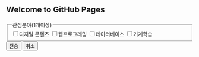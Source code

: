 ## Welcome to GitHub Pages

<body>
  <fieldset name="interest">
    <legend>관심분야(1개이상)</legend>
    <input type="checkbox" name="interest" value="1" />디지털 콘텐츠
    <input type="checkbox" name="interest" value="2" />웹프로그래밍
    <input type="checkbox" name="interest" value="3" />데이터베이스
    <input type="checkbox" name="interest" value="4" />기계학습
  </fieldset>
  <tr align="center">
    <td><input type="submit" value="전송"</td>
    <td><input type="reset" value="취소"></td>
</body>


